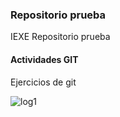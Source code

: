 
### Repositorio prueba

IEXE Repositorio prueba 

 #### Actividades GIT

 Ejercicios de git
 
 
 ![log1](https://user-images.githubusercontent.com/20290504/144731725-2fc43600-164c-4fc4-8d0e-8e067289f092.png)

